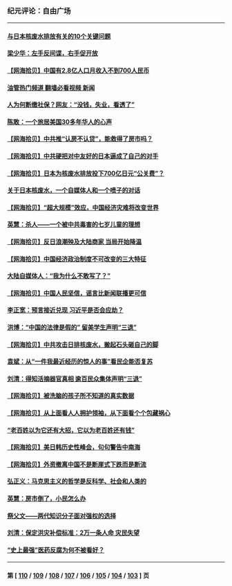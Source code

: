 ### 纪元评论：自由广场
---
#### [与日本核废水排放有关的10个关键问题](../../pages/nsc993/n14067276.md?09060330) 
#### [梁少华：左手反间谍，右手促开放](../../pages/nsc993/n14067237.md?09060330) 
#### [【网海拾贝】中国有2.8亿人口月收入不到700人民币](../../pages/nsc993/n14066723.md?09060330) 
#### [油管热门频道 翻墙必看视频 新闻](ok?09060330)
#### [人为何断缴社保？网友：“没钱，失业，看透了”](../../pages/nsc993/n14066717.md?09060330) 
#### [陈敢：一个旅居美国30多年华人的心声](../../pages/nsc993/n14066659.md?09060330) 
#### [【网海拾贝】中共推“认房不认贷”，能救得了房市吗？](../../pages/nsc993/n14066238.md?09060330) 
#### [【网海拾贝】中共硬把对中友好的日本逼成了自己的对手](../../pages/nsc993/n14065888.md?09060330) 
#### [【网海拾贝】日本为核废水排放投下700亿日元“公关费”？](../../pages/nsc993/n14065145.md?09060330) 
#### [关于日本核废水，一个自媒体人和一个喷子的对话](../../pages/nsc993/n14065097.md?09060330) 
#### [【网海拾贝】“超大规模”效应，中国经济灾难将改变世界](../../pages/nsc993/n14064501.md?09060330) 
#### [英慧：杀人——一个被中共毒害的七岁儿童的理想](../../pages/nsc993/n14064305.md?09060330) 
#### [【网海拾贝】反日浪潮殃及大陆商家 当局开始降温](../../pages/nsc993/n14063798.md?09060330) 
#### [【网海拾贝】中国经济政治制度不可改变的三大特征](../../pages/nsc993/n14063134.md?09060330) 
#### [大陆自媒体人：“我为什么不敢写了？”](../../pages/nsc993/n14063157.md?09060330) 
#### [【网海拾贝】中国人民坚信，谣言比新闻联播更可信](../../pages/nsc993/n14062543.md?09060330) 
#### [李正宽：预言接近兑现 习近平是否会应劫？](../../pages/nsc993/n14061898.md?09060330) 
#### [洪博：“中国的法律是假的” 留美学生声明“三退”](../../pages/nsc993/n14062281.md?09060330) 
#### [【网海拾贝】中共攻击日排核废水，搬起石头砸自己的脚](../../pages/nsc993/n14061890.md?09060330) 
#### [袁斌：从“一件我最近经历的惊人的事”看民企能否复苏](../../pages/nsc993/n14061863.md?09060330) 
#### [刘清：得知活摘器官真相 逾百民众集体声明“三退”](../../pages/nsc993/n14061753.md?09060330) 
#### [【网海拾贝】被洗脑的孩子所不知道的真实数据](../../pages/nsc993/n14061579.md?09060330) 
#### [【网海拾贝】从上面看人人拥护领袖，从下面看个个包藏祸心](../../pages/nsc993/n14060605.md?09060330) 
#### [“老百姓以为它还有大招，它以为老百姓还有钱”](../../pages/nsc993/n14060041.md?09060330) 
#### [【网海拾贝】美日韩历史性峰会，句句警告中南海](../../pages/nsc993/n14058657.md?09060330) 
#### [【网海拾贝】外资撤离中国不是断崖式下跌而是断流](../../pages/nsc993/n14058075.md?09060330) 
#### [弘正义：马克思主义的哲学是反科学、社会和人类的](../../pages/nsc993/n14058048.md?09060330) 
#### [英慧：房市倒了，小民怎么办](../../pages/nsc993/n14058039.md?09060330) 
#### [祭父文——两代知识分子面对强权的选择](../../pages/nsc993/n14057522.md?09060330) 
#### [刘清：保定洪灾补偿标准：2万一条人命 灾民失望](../../pages/nsc993/n14057240.md?09060330) 
#### [“史上最强”医药反腐为何不被看好？](../../pages/nsc993/n14056994.md?09060330) 

---
#### 第 [ [110](./110.md?09060330) / [109](./109.md?09060330) / [108](./108.md?09060330) / [107](./107.md?09060330) / [106](./106.md?09060330) / [105](./105.md?09060330) / [104](./104.md?09060330) / [103](./103.md?09060330) ] 页
